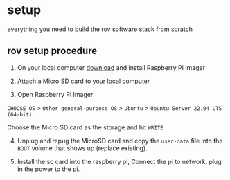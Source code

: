 # setup

everything you need to build the rov software stack from scratch

## rov setup procedure

1) On your local computer [download](https://www.raspberrypi.com/software/) and install Raspberry Pi Imager

2) Attach a Micro SD card to your local computer

3) Open Raspberry Pi Imager

`CHOOSE OS` > `Other general-purpose OS` > `Ubuntu` > `Ubuntu Server 22.04 LTS (64-bit)`

Choose the Micro SD card as the storage and hit `WRITE`

4) Unplug and repug the MicroSD card and copy the `user-data` file into the `BOOT` volume that shows up (replace existing).

5) Install the sc card into the raspberry pi, Connect the pi to network, plug in the power to the pi.